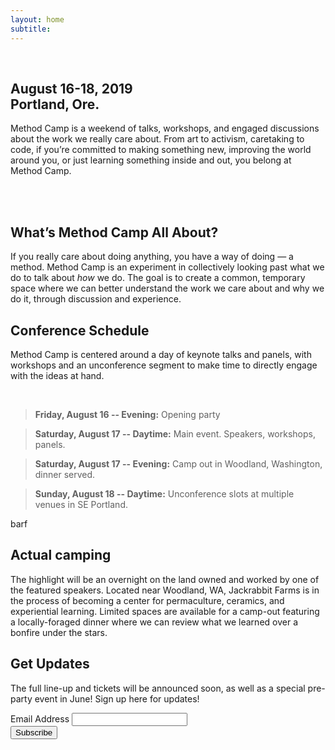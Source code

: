 ```yaml
---
layout: home
subtitle: 
---
```

<br>
<h2>August 16-18, 2019 <br> Portland, Ore.</h2>

Method Camp is a weekend of talks, workshops, and engaged discussions about the work we really care about. From art to activism, caretaking to code, if you’re committed to making something new, improving the world around you, or just learning something inside and out, you belong at Method Camp.

<br>
<br>

## What’s Method Camp All About?

If you really care about doing anything, you have a way of doing — a method. Method Camp is an experiment in collectively looking past what we do to talk about _how_ we do. The goal is to create a common, temporary space where we can better understand the work we care about and why we do it, through discussion and experience. 


## Conference Schedule

Method Camp is centered around a day of keynote talks and panels, with workshops and an unconference segment to make time to directly engage with the ideas at hand. 

<br>

  > **Friday, August 16 -- Evening:** 
  > Opening party

  > **Saturday, August 17 -- Daytime:** 
  > Main event. Speakers, workshops, panels.

  > **Saturday, August 17 -- Evening:** 
  > Camp out in Woodland, Washington, dinner served.

  > **Sunday, August 18 -- Daytime:** 
  > Unconference slots at multiple venues in SE Portland.


barf




## Actual camping

The highlight will be an overnight on the land owned and worked by one of the featured speakers. Located near Woodland, WA, Jackrabbit Farms is in the process of becoming a center for permaculture, ceramics, and experiential learning. Limited spaces are available for a camp-out featuring a locally-foraged dinner where we can review what we learned over a bonfire under the stars.



## Get Updates

The full line-up and tickets will be announced soon, as well as a special pre-party event in June! Sign up here for updates!

<!-- Begin Mailchimp Signup Form -->
<div id="mc_embed_signup">
<form action="https://methodcamp.us20.list-manage.com/subscribe/post?u=19662d6e933e39552c015dfe2&amp;id=4d85b11145" method="post" id="mc-embedded-subscribe-form" name="mc-embedded-subscribe-form" class="validate" target="_blank" novalidate>
    <div id="mc_embed_signup_scroll">
  

<div class="mc-field-group">
  <label for="mce-EMAIL">Email Address</label>
  <input type="email" value="" name="EMAIL" class="required email" id="mce-EMAIL">
</div>
  <div id="mce-responses" class="clear">
    <div class="response" id="mce-error-response" style="display:none"></div>
    <div class="response" id="mce-success-response" style="display:none"></div>
  </div>    <!-- real people should not fill this in and expect good things - do not remove this or risk form bot signups-->
    <div style="position: absolute; left: -5000px;" aria-hidden="true"><input type="text" name="b_19662d6e933e39552c015dfe2_4d85b11145" tabindex="-1" value=""></div>
    <div class="clear"><input type="submit" value="Subscribe" name="subscribe" id="mc-embedded-subscribe" class="button"></div>
    </div>
</form>
</div>

<!--End mc_embed_signup-->